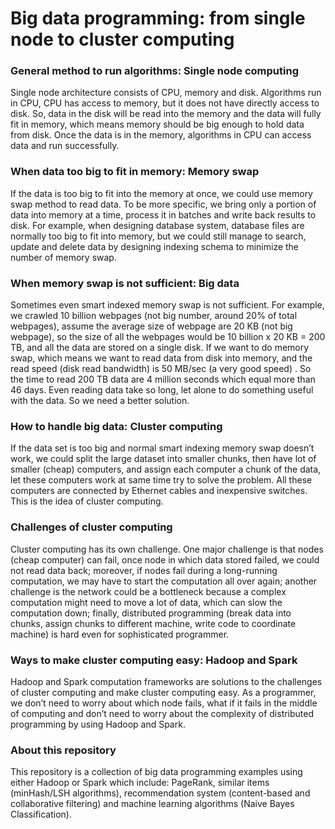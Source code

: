 # Big data programming: from single node to cluster computing 
### General method to run algorithms: Single node computing  
Single node architecture consists of CPU, memory and disk. Algorithms run in CPU, CPU has access to memory, but it does not have directly access to disk. So,  data in the disk will be read into the memory and the data will fully fit  in memory, which means memory should be big enough to hold data from disk. Once the data is in the memory, algorithms in CPU can access data and run successfully. 

### When data too big to fit in memory: Memory swap
If the data is too big to fit into the memory at once, we could use memory swap method to read data. To be more specific, we bring only a portion of data into memory at a time, process it in batches and write back results to disk. For example, when designing database system, database files are normally too big to fit into memory, but we could still manage to search, update and delete data by designing indexing schema to minimize the number of memory swap.

### When memory swap is not sufficient: Big data
Sometimes even smart indexed memory swap is not sufficient. For example, we crawled 10 billion webpages (not big number, around 20% of total webpages), assume the average size of webpage are 20 KB (not big webpage), so the size of all the webpages would be 10 billion x 20 KB = 200 TB, and all the data are stored on a single disk. If we want to do memory swap, which means we want to read data from disk into memory, and the read speed (disk read bandwidth) is 50 MB/sec (a very good speed) . So the time to read 200 TB data are 4 million seconds which equal more than 46 days. Even reading data take so long, let alone to do something useful with the data. So we need a better solution. 

### How to handle big data: Cluster computing 
If the data set is too big and normal smart indexing memory swap doesn’t work, we could split the large dataset into smaller chunks, then have lot of smaller (cheap) computers, and assign each computer a chunk of the data, let these computers work at same time try to solve the problem. All these computers  are connected by Ethernet cables and inexpensive switches. This is the idea of cluster computing.   

### Challenges of cluster computing 
Cluster computing has its own challenge. One major challenge is that nodes (cheap computer) can fail, once node in which data stored failed, we could not read data back; moreover, if nodes fail during a long-running computation, we may have to start the computation all over again; another challenge is the network could be a bottleneck because a complex computation might need to move a lot of data, which can slow the computation down; finally, distributed programming (break data into chunks, assign chunks to different machine, write code to coordinate machine) is hard even for sophisticated programmer. 

### Ways to make cluster computing easy: Hadoop and Spark 
Hadoop and Spark computation frameworks are solutions to the challenges of cluster computing and make cluster computing easy. As a programmer, we don’t need to worry about which node fails, what if it fails in the middle of computing and don’t need to worry about the complexity of distributed programming by using Hadoop and Spark.

### About this repository 
This repository is a collection of big data programming examples using either Hadoop or Spark which include: PageRank, similar items (minHash/LSH algorithms), recommendation system (content-based and collaborative filtering) and machine learning algorithms (Naive Bayes Classification).


